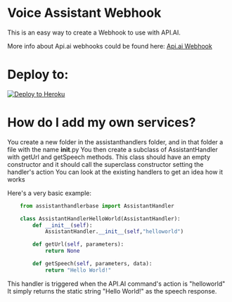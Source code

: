 # Voice Assistant Webhook

This is an easy way to create a Webhook to use with API.AI.

More info about Api.ai webhooks could be found here:
[Api.ai Webhook](https://docs.api.ai/docs/webhook)

# Deploy to:
[![Deploy to Heroku](https://www.herokucdn.com/deploy/button.svg)](https://heroku.com/deploy)

# How do I add my own services?
You create a new folder in the assistanthandlers folder, and in that folder a file with the name __init__.py
You then create a subclass of AssistantHandler with getUrl and getSpeech methods.
This class should have an empty constructor and it should call the superclass constructor setting the handler's action
You can look at the existing handlers to get an idea how it works

Here's a very basic example:
```python
	from assistanthandlerbase import AssistantHandler

	class AssistantHandlerHelloWorld(AssistantHandler):
	    def __init__(self):
	        AssistantHandler.__init__(self,"helloworld")

	    def getUrl(self, parameters):
	        return None

	    def getSpeech(self, parameters, data):
	        return "Hello World!"
```
This handler is triggered when the API.AI command's action is "helloworld"
It simply returns the static string "Hello World!" as the speech response.
